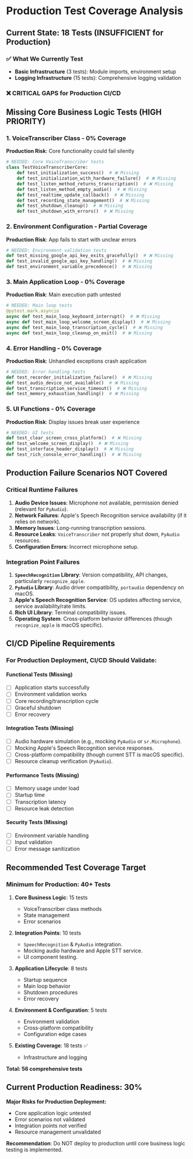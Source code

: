 # Production Test Coverage Analysis

## Current State: 18 Tests (INSUFFICIENT for Production)

### ✅ What We Currently Test
- **Basic Infrastructure** (3 tests): Module imports, environment setup
- **Logging Infrastructure** (15 tests): Comprehensive logging validation

### ❌ CRITICAL GAPS for Production CI/CD

## Missing Core Business Logic Tests (HIGH PRIORITY)

### 1. VoiceTranscriber Class - 0% Coverage
**Production Risk**: Core functionality could fail silently

```python
# NEEDED: Core VoiceTranscriber tests
class TestVoiceTranscriberCore:
    def test_initialization_success()  # ❌ Missing
    def test_initialization_with_hardware_failure()  # ❌ Missing  
    def test_listen_method_returns_transcription()  # ❌ Missing
    def test_listen_method_empty_audio()  # ❌ Missing
    def test_realtime_update_callback()  # ❌ Missing
    def test_recording_state_management()  # ❌ Missing
    def test_shutdown_cleanup()  # ❌ Missing
    def test_shutdown_with_errors()  # ❌ Missing
```

### 2. Environment Configuration - Partial Coverage
**Production Risk**: App fails to start with unclear errors

```python
# NEEDED: Environment validation tests
def test_missing_google_api_key_exits_gracefully()  # ❌ Missing
def test_invalid_google_api_key_handling()  # ❌ Missing
def test_environment_variable_precedence()  # ❌ Missing
```

### 3. Main Application Loop - 0% Coverage  
**Production Risk**: Main execution path untested

```python
# NEEDED: Main loop tests
@pytest.mark.asyncio
async def test_main_loop_keyboard_interrupt()  # ❌ Missing
async def test_main_loop_welcome_screen_display()  # ❌ Missing
async def test_main_loop_transcription_cycle()  # ❌ Missing
async def test_main_loop_cleanup_on_exit()  # ❌ Missing
```

### 4. Error Handling - 0% Coverage
**Production Risk**: Unhandled exceptions crash application

```python
# NEEDED: Error handling tests
def test_recorder_initialization_failure()  # ❌ Missing
def test_audio_device_not_available()  # ❌ Missing  
def test_transcription_service_timeout()  # ❌ Missing
def test_memory_exhaustion_handling()  # ❌ Missing
```

### 5. UI Functions - 0% Coverage
**Production Risk**: Display issues break user experience

```python
# NEEDED: UI tests
def test_clear_screen_cross_platform()  # ❌ Missing
def test_welcome_screen_display()  # ❌ Missing
def test_interface_header_display()  # ❌ Missing
def test_rich_console_error_handling()  # ❌ Missing
```

## Production Failure Scenarios NOT Covered

### Critical Runtime Failures
1. **Audio Device Issues**: Microphone not available, permission denied (relevant for `PyAudio`).
2. **Network Failures**: Apple's Speech Recognition service availability (if it relies on network).
3. **Memory Issues**: Long-running transcription sessions.
4. **Resource Leaks**: `VoiceTranscriber` not properly shut down, `PyAudio` resources.
5. **Configuration Errors**: Incorrect microphone setup.

### Integration Point Failures
1. **`SpeechRecognition` Library**: Version compatibility, API changes, particularly `recognize_apple`.
2. **`PyAudio` Library**: Audio driver compatibility, `portaudio` dependency on macOS.
3. **Apple's Speech Recognition Service**: OS updates affecting service, service availability/rate limits.
4. **Rich UI Library**: Terminal compatibility issues.
5. **Operating System**: Cross-platform behavior differences (though `recognize_apple` is macOS specific).

## CI/CD Pipeline Requirements

### For Production Deployment, CI/CD Should Validate:

#### Functional Tests (Missing)
- [ ] Application starts successfully
- [ ] Environment validation works
- [ ] Core recording/transcription cycle
- [ ] Graceful shutdown
- [ ] Error recovery

#### Integration Tests (Missing)  
- [ ] Audio hardware simulation (e.g., mocking `PyAudio` or `sr.Microphone`).
- [ ] Mocking Apple's Speech Recognition service responses.
- [ ] Cross-platform compatibility (though current STT is macOS specific).
- [ ] Resource cleanup verification (`PyAudio`).

#### Performance Tests (Missing)
- [ ] Memory usage under load
- [ ] Startup time
- [ ] Transcription latency
- [ ] Resource leak detection

#### Security Tests (Missing)
- [ ] Environment variable handling
- [ ] Input validation
- [ ] Error message sanitization

## Recommended Test Coverage Target

### Minimum for Production: 40+ Tests

1. **Core Business Logic**: 15 tests
   - VoiceTranscriber class methods
   - State management
   - Error scenarios

2. **Integration Points**: 10 tests
   - `SpeechRecognition` & `PyAudio` integration.
   - Mocking audio hardware and Apple STT service.
   - UI component testing.

3. **Application Lifecycle**: 8 tests
   - Startup sequence
   - Main loop behavior  
   - Shutdown procedures
   - Error recovery

4. **Environment & Configuration**: 5 tests
   - Environment validation
   - Cross-platform compatibility
   - Configuration edge cases

5. **Existing Coverage**: 18 tests ✅
   - Infrastructure and logging

**Total: 56 comprehensive tests**

## Current Production Readiness: 30%

**Major Risks for Production Deployment:**
- Core application logic untested
- Error scenarios not validated  
- Integration points not verified
- Resource management unvalidated

**Recommendation**: Do NOT deploy to production until core business logic testing is implemented.